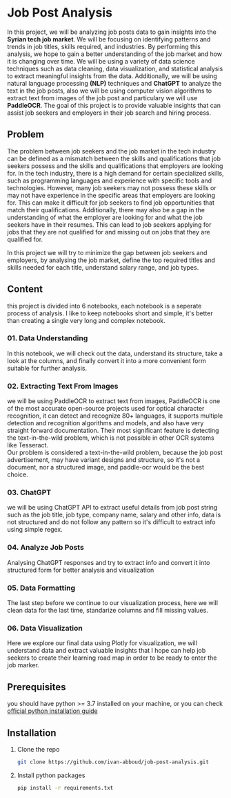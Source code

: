 # Job Post Analysis

In this project, we will be analyzing job posts data to gain insights into the **Syrian tech job market**. We will be focusing on identifying patterns and trends in job titles, skills required, and industries. By performing this analysis, we hope to gain a better understanding of the job market and how it is changing over time. We will be using a variety of data science techniques such as data cleaning, data visualization, and statistical analysis to extract meaningful insights from the data. Additionally, we will be using natural language processing **(NLP)** techniques and **ChatGPT** to analyze the text in the job posts, also we will be using computer vision algorithms to extract text from images of the job post and particulary we will use **PaddleOCR**. The goal of this project is to provide valuable insights that can assist job seekers and employers in their job search and hiring process.

## Problem

The problem between job seekers and the job market in the tech industry can be defined as a mismatch between the skills and qualifications that job seekers possess and the skills and qualifications that employers are looking for. In the tech industry, there is a high demand for certain specialized skills, such as programming languages and experience with specific tools and technologies. However, many job seekers may not possess these skills or may not have experience in the specific areas that employers are looking for. This can make it difficult for job seekers to find job opportunities that match their qualifications. Additionally, there may also be a gap in the understanding of what the employer are looking for and what the job seekers have in their resumes. This can lead to job seekers applying for jobs that they are not qualified for and missing out on jobs that they are qualified for.

In this project we will try to minimize the gap between job seekers and employers, by analysing the job market, define the top required titles and skills needed for each title, understand salary range, and job types.

## Content

this project is divided into 6 notebooks, each notebook is a seperate process of analysis. I like to keep notebooks short and simple, it's better than creating a single very long and complex notebook.

### 01. Data Understanding

In this notebook, we will check out the data, understand its structure, take a look at the columns, and finally convert it into a more convenient form suitable for further analysis.

### 02. Extracting Text From Images

we will be using PaddleOCR to extract text from images, PaddleOCR is one of the most accurate open-source projects used for optical character recognition, it can detect and recognize 80+ languages, it supports multiple detection and recognition algorithms and models, and also have very straight forward documentation. Their most significant feature is detecting the text-in-the-wild problem, which is not possible in other OCR systems like Tesseract. <br>
Our problem is considered a text-in-the-wild problem, because the job post advertisement, may have variant designs and structure, so it's not a document, nor a structured image, and paddle-ocr would be the best choice.

### 03. ChatGPT

we will be using ChatGPT API to extract useful details from job post string such as the job title, job type, company name, salary and other info, data is not structured and do not follow any pattern so it's difficult to extract info using simple regex.

### 04. Analyze Job Posts

Analysing ChatGPT responses and try to extract info and convert it into structured form for better analysis and visualization

### 05. Data Formatting

The last step before we continue to our visualization process, here we will clean data for the last time, standarize columns and fill missing values.

### 06. Data Visualization

Here we explore our final data using Plotly for visualization, we will understand data and extract valuable insights that I hope can help job seekers to create their learning road map in order to be ready to enter the job marker.

## Prerequisites

you should have python >= 3.7 installed on your machine, or you can check
[official python installation guide](https://www.python.org/downloads/)

## Installation

1. Clone the repo
   ```sh
   git clone https://github.com/ivan-abboud/job-post-analysis.git
   ```
2. Install python packages
   ```sh
   pip install -r requirements.txt
   ```
